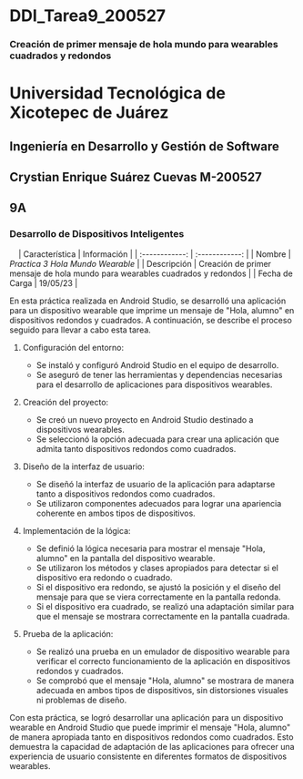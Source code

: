 # DDI_Tarea9_200527

### Creación de primer mensaje de hola mundo para wearables cuadrados y redondos

# Universidad Tecnológica de Xicotepec de Juárez

## Ingeniería en Desarrollo y Gestión de Software
## Crystian Enrique Suárez Cuevas M-200527
## 9A
### Desarrollo de Dispositivos Inteligentes

&nbsp;
&nbsp;
|  Característica |  Información |
| :------------: | :------------: |
| Nombre | **Practica 3* Hola Mundo Wearable* |
| Descripción  | Creación de primer mensaje de hola mundo para wearables cuadrados y redondos |
|  Fecha de Carga | 19/05/23  |


En esta práctica realizada en Android Studio, se desarrolló una aplicación para un dispositivo wearable que imprime un mensaje de "Hola, alumno" en dispositivos redondos y 
cuadrados. A continuación, se describe el proceso seguido para llevar a cabo esta tarea.

1. Configuración del entorno:
   - Se instaló y configuró Android Studio en el equipo de desarrollo.
   - Se aseguró de tener las herramientas y dependencias necesarias para el desarrollo de aplicaciones para dispositivos wearables.

2. Creación del proyecto:
   - Se creó un nuevo proyecto en Android Studio destinado a dispositivos wearables.
   - Se seleccionó la opción adecuada para crear una aplicación que admita tanto dispositivos redondos como cuadrados.

3. Diseño de la interfaz de usuario:
   - Se diseñó la interfaz de usuario de la aplicación para adaptarse tanto a dispositivos redondos como cuadrados.
   - Se utilizaron componentes adecuados para lograr una apariencia coherente en ambos tipos de dispositivos.

4. Implementación de la lógica:
   - Se definió la lógica necesaria para mostrar el mensaje "Hola, alumno" en la pantalla del dispositivo wearable.
   - Se utilizaron los métodos y clases apropiados para detectar si el dispositivo era redondo o cuadrado.
   - Si el dispositivo era redondo, se ajustó la posición y el diseño del mensaje para que se viera correctamente en la pantalla redonda.
   - Si el dispositivo era cuadrado, se realizó una adaptación similar para que el mensaje se mostrara correctamente en la pantalla cuadrada.

5. Prueba de la aplicación:
   - Se realizó una prueba en un emulador de dispositivo wearable para verificar el correcto funcionamiento de la aplicación en dispositivos redondos y cuadrados.
   - Se comprobó que el mensaje "Hola, alumno" se mostrara de manera adecuada en ambos tipos de dispositivos, sin distorsiones visuales ni problemas de diseño.

Con esta práctica, se logró desarrollar una aplicación para un dispositivo wearable en Android Studio que puede imprimir el mensaje "Hola, alumno" de manera apropiada 
tanto en dispositivos redondos como cuadrados. Esto demuestra la capacidad de adaptación de las aplicaciones para ofrecer una experiencia de usuario consistente en 
diferentes formatos de dispositivos wearables.
